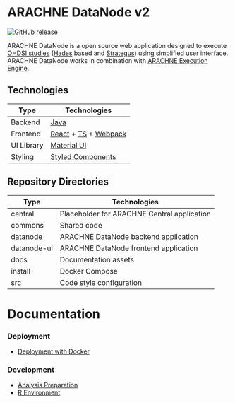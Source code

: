 # ARACHNE DataNode v2

[![GitHub release](https://img.shields.io/github/release/OHDSI/Arachne.svg?style=flat-square)](https://github.com/OHDSI/Arachne/releases/latest)

ARACHNE DataNode is a open source web application designed to execute [OHDSI studies](https://github.com/OHDSI-studies) ([Hades](https://github.com/OHDSI/Hades) based and [Strategus](https://github.com/OHDSI/Strategus)) using simplified user interface. ARACHNE DataNode works in combination with [ARACHNE Execution Engine](https://github.com/OHDSI/ArachneExecutionEngine). 

## Technologies

| Type       | Technologies                                                                                               |
| ---------- |------------------------------------------------------------------------------------------------------------|
| Backend    | [Java](https://nodejs.org)                                                                                 |
| Frontend   | [React](https://reactjs.org/) + [TS](https://www.typescriptlang.org/) + [Webpack](https://webpack.js.org/) |
| UI Library | [Material UI](https://mui.com/material-ui/getting-started/overview/)                                       |
| Styling    | [Styled Components](https://styled-components.com/)                                                        |


## Repository Directories

| Type        | Technologies                               |
|-------------|--------------------------------------------|
| central     | Placeholder for ARACHNE Central application|
| commons     | Shared code                                |
| datanode    | ARACHNE DataNode backend application       |
| datanode-ui | ARACHNE DataNode frontend application      |
| docs        | Documentation assets                       |  
| install     | Docker Compose                             |  
| src         | Code style configuration                   |

# Documentation

### Deployment
 - [Deployment with Docker](install/docker)

### Development
 - [Analysis Preparation](https://github.com/OHDSI/Arachne/wiki/R-Code-Development)
 - [R Environment](https://github.com/OHDSI/Arachne/wiki/R-Environment-Development)
